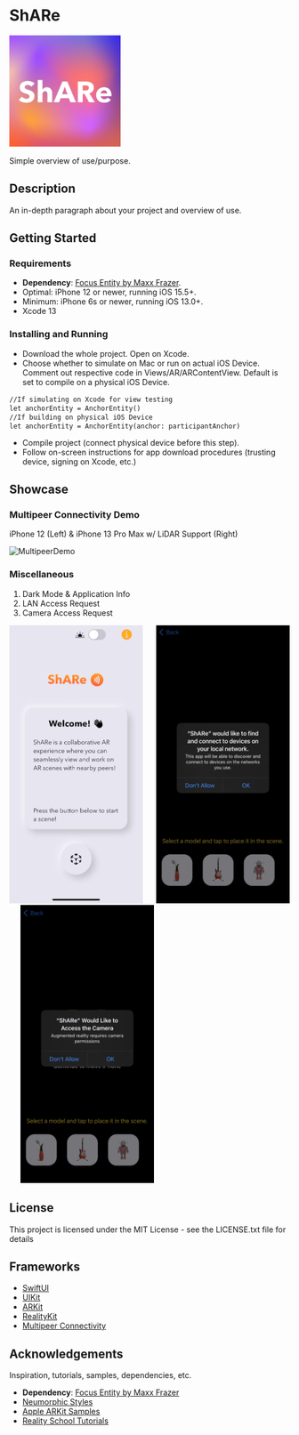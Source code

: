 # ShARe
<img src="/docs/images/icon.png" alt="Icon" title="AppIcon" width="200" height="200" /> 

Simple overview of use/purpose.

## Description

An in-depth paragraph about your project and overview of use.

## Getting Started

### Requirements

* **Dependency**: [Focus Entity by Maxx Frazer](https://github.com/maxxfrazer/FocusEntity).
* Optimal: iPhone 12 or newer, running iOS 15.5+. 
* Minimum: iPhone 6s or newer, running iOS 13.0+.
* Xcode 13

### Installing and Running

* Download the whole project. Open on Xcode.
* Choose whether to simulate on Mac or run on actual iOS Device. Comment out respective code in Views/AR/ARContentView. Default is set to compile on a physical iOS Device.
```
//If simulating on Xcode for view testing
let anchorEntity = AnchorEntity()
//If building on physical iOS Device
let anchorEntity = AnchorEntity(anchor: participantAnchor)
```
* Compile project (connect physical device before this step).
* Follow on-screen instructions for app download procedures (trusting device, signing on Xcode, etc.)

## Showcase
### Multipeer Connectivity Demo
iPhone 12 (Left) & iPhone 13 Pro Max w/ LiDAR Support (Right)

<img src="/docs/gifs/multipeer_demo.gif" alt="MultipeerDemo" title="MultipeerDemo" width="600" height="550" /> 

### Miscellaneous
1. Dark Mode & Application Info
2. LAN Access Request
3. Camera Access Request
<p float="left">
  <img src="/docs/gifs/dark_mode_demo.gif" alt="DarkMode" title="DarkMode" width="240" height="500" />
  &nbsp;&nbsp;&nbsp;&nbsp;
  <img src="/docs/images/LAN_access.jpeg" alt="LAN" title="LANAccess" width="240" height="500" /> 
  &nbsp;&nbsp;&nbsp;&nbsp;
  <img src="/docs/images/camera_access.jpeg" alt="Camera" title="CameraAccess" width="240" height="500" /> 
</p>


## License
This project is licensed under the MIT License - see the LICENSE.txt file for details

## Frameworks
* [SwiftUI](https://developer.apple.com/documentation/swiftui/)
* [UIKit](https://developer.apple.com/documentation/uikit/)
* [ARKit](https://developer.apple.com/documentation/arkit/)
* [RealityKit](https://developer.apple.com/documentation/realitykit/)
* [Multipeer Connectivity](https://developer.apple.com/documentation/multipeerconnectivity)

## Acknowledgements
Inspiration, tutorials, samples, dependencies, etc.
* **Dependency**: [Focus Entity by Maxx Frazer](https://github.com/maxxfrazer/FocusEntity)
* [Neumorphic Styles](https://www.hackingwithswift.com/articles/213/how-to-build-neumorphic-designs-with-swiftui)
* [Apple ARKit Samples](https://developer.apple.com/documentation/arkit/)
* [Reality School Tutorials](https://www.youtube.com/c/realityschool/videos)

